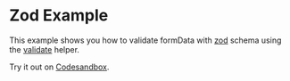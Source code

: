 # Zod Example

This example shows you how to validate formData with [zod](https://github.com/colinhacks/zod) schema using the [validate](/packages/conform-zod/README.md#validate) helper.

<!-- sandbox src="/examples/zod?module=/app/routes/index.tsx" -->

Try it out on [Codesandbox](https://codesandbox.io/s/github/edmundhung/conform/tree/main/examples/zod?file=/app/routes/index.tsx).

<!-- /sandbox -->

